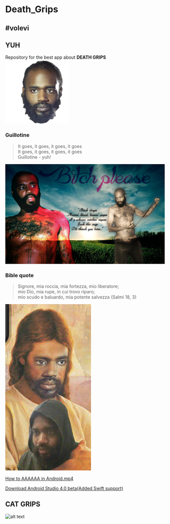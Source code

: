 # Death_Grips
## #volevi 
## YUH
Repository for the best app about **DEATH GRIPS**
<br />
![alt text](https://raw.githubusercontent.com/Pnogo/Death_Grips/master/mc-ride-png-fixed.png)
### Guillotine
>It goes, it goes, it goes, it goes <br />
>It goes, it goes, it goes, it goes<br />
>Guillotine - yuh!


![alt text](https://raw.githubusercontent.com/Pnogo/Death_Grips/master/quote.png)

### Bible quote
>Signore, mia roccia, mia fortezza, mio liberatore; <br />
>mio Dio, mia rupe, in cui trovo riparo; <br />
>mio scudo e baluardo, mia potente salvezza (Salmi 18, 3)

![alte text](https://raw.githubusercontent.com/Pnogo/Death_Grips/master/amen.jpg)


[How to AAAAAA in Android.mp4](https://www.youtube.com/watch?v=1T8wfdKepB4&t=11s "AAAAAA AAAAAAA AAAAAAA")

[Download Android Studio 4.0 beta(Added Swift support)](https://abbonamento.sky.it/newaol/abbonationline?codPromo=6822&p=11100&g=1&i=0&intcmp=acquista_layersat_cta_scegli)


## CAT GRIPS
![alt text](https://github.com/Pnogo/Death_Grips/blob/master/Catto_grips.gif?raw=true)
